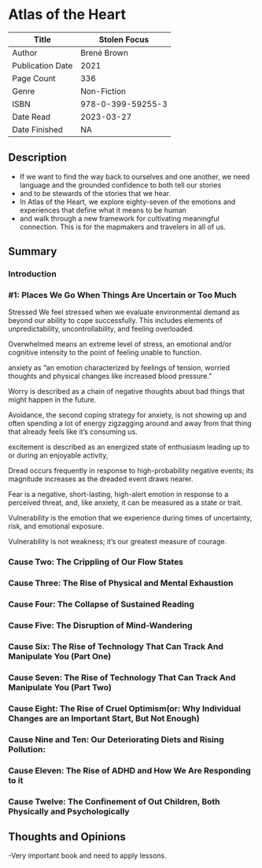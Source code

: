 # Atlas of the Heart

| Title            | Stolen Focus      |
|------------------|-------------------|
| Author           | Brené Brown       |
| Publication Date | 2021              |
| Page Count       | 336               |
| Genre            | Non-Fiction       |
| ISBN             | 978-0-399-59255-3 |
| Date Read        | 2023-03-27        |
| Date Finished    | NA                |

## Description

- If we want to find the way back to ourselves and one another, we need language and the grounded confidence to both tell our stories 
- and to be stewards of the stories that we hear. 
- In Atlas of the Heart, we explore eighty-seven of the emotions and experiences that define what it means to be human 
- and walk through a new framework for cultivating meaningful connection. This is for the mapmakers and travelers in all of us.

## Summary

### Introduction

### #1: Places We Go When Things Are Uncertain or Too Much 

Stressed
We feel stressed when we evaluate environmental demand as beyond
our ability to cope successfully. This includes elements of
unpredictability, uncontrollability, and feeling overloaded.

Overwhelmed 
means an extreme level of stress, an emotional
and/or cognitive intensity to the point of feeling unable to function. 

anxiety as “an
emotion characterized by feelings of tension, worried thoughts and
physical changes like increased blood pressure.” 

Worry is described as a chain of negative
thoughts about bad things that might happen in the future.

Avoidance, the second coping strategy for anxiety, is not showing up
and often spending a lot of energy zigzagging around and away from
that thing that already feels like it’s consuming us.

excitement is described as an energized state of enthusiasm
leading up to or during an enjoyable activity, 

Dread occurs frequently in response to high-probability negative
events; its magnitude increases as the dreaded event draws nearer.

Fear is a negative, short-lasting, high-alert emotion in
response to a perceived threat, and, like anxiety, it can be measured as
a state or trait. 

Vulnerability is the emotion that we experience during times of
uncertainty, risk, and emotional exposure.

Vulnerability is not weakness; it’s our greatest measure of courage.

### Cause Two: The Crippling of Our Flow States

### Cause Three: The Rise of Physical and Mental Exhaustion

### Cause Four: The Collapse of Sustained Reading

### Cause Five: The Disruption of Mind-Wandering

### Cause Six: The Rise of Technology That Can Track And Manipulate You (Part One)

### Cause Seven: The Rise of Technology That Can Track And Manipulate You (Part Two)

### Cause Eight: The Rise of Cruel Optimism(or: Why Individual Changes are an Important Start, But Not Enough)

### Cause Nine and Ten: Our Deteriorating Diets and Rising Pollution: 

### Cause Eleven: The Rise of ADHD and How We Are Responding to it

### Cause Twelve: The Confinement of Out Children, Both Physically and Psychologically

## Thoughts and Opinions

-Very important book and need to apply lessons.


